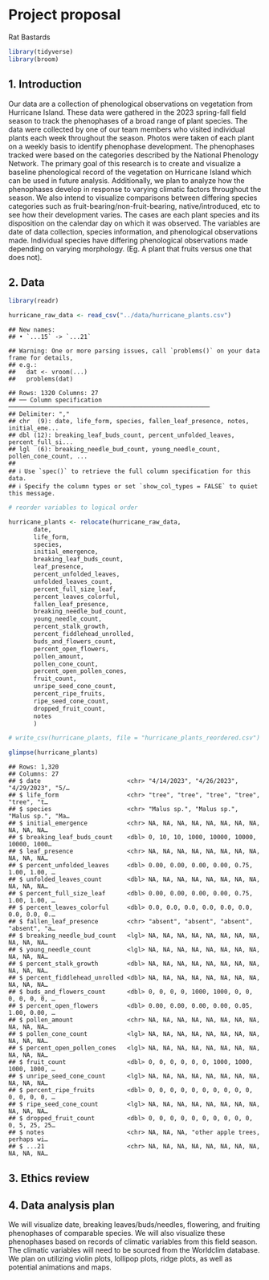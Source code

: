 Project proposal
================
Rat Bastards

``` r
library(tidyverse)
library(broom)
```

## 1. Introduction

Our data are a collection of phenological observations on vegetation
from Hurricane Island. These data were gathered in the 2023 spring-fall
field season to track the phenophases of a broad range of plant species.
The data were collected by one of our team members who visited
individual plants each week throughout the season. Photos were taken of
each plant on a weekly basis to identify phenophase development. The
phenophases tracked were based on the categories described by the
National Phenology Network. The primary goal of this research is to
create and visualize a baseline phenological record of the vegetation on
Hurricane Island which can be used in future analysis. Additionally, we
plan to analyze how the phenophases develop in response to varying
climatic factors throughout the season. We also intend to visualize
comparisons between differing species categories such as
fruit-bearing/non-fruit-bearing, native/introduced, etc to see how their
development varies. The cases are each plant species and its disposition
on the calendar day on which it was observed. The variables are date of
data collection, species information, and phenological observations
made. Individual species have differing phenological observations made
depending on varying morphology. (Eg. A plant that fruits versus one
that does not).

## 2. Data

``` r
library(readr)

hurricane_raw_data <- read_csv("../data/hurricane_plants.csv")
```

    ## New names:
    ## • `...15` -> `...21`

    ## Warning: One or more parsing issues, call `problems()` on your data frame for details,
    ## e.g.:
    ##   dat <- vroom(...)
    ##   problems(dat)

    ## Rows: 1320 Columns: 27
    ## ── Column specification ────────────────────────────────────────────────────────
    ## Delimiter: ","
    ## chr  (9): date, life_form, species, fallen_leaf_presence, notes, initial_eme...
    ## dbl (12): breaking_leaf_buds_count, percent_unfolded_leaves, percent_full_si...
    ## lgl  (6): breaking_needle_bud_count, young_needle_count, pollen_cone_count, ...
    ## 
    ## ℹ Use `spec()` to retrieve the full column specification for this data.
    ## ℹ Specify the column types or set `show_col_types = FALSE` to quiet this message.

``` r
# reorder variables to logical order

hurricane_plants <- relocate(hurricane_raw_data, 
       date, 
       life_form, 
       species, 
       initial_emergence,
       breaking_leaf_buds_count,
       leaf_presence,
       percent_unfolded_leaves,
       unfolded_leaves_count,
       percent_full_size_leaf,
       percent_leaves_colorful,
       fallen_leaf_presence,
       breaking_needle_bud_count,
       young_needle_count,
       percent_stalk_growth,
       percent_fiddlehead_unrolled,
       buds_and_flowers_count,
       percent_open_flowers,
       pollen_amount,
       pollen_cone_count,
       percent_open_pollen_cones,
       fruit_count,
       unripe_seed_cone_count, 
       percent_ripe_fruits,
       ripe_seed_cone_count,
       dropped_fruit_count,
       notes
       )

# write_csv(hurricane_plants, file = "hurricane_plants_reordered.csv")

glimpse(hurricane_plants)
```

    ## Rows: 1,320
    ## Columns: 27
    ## $ date                        <chr> "4/14/2023", "4/26/2023", "4/29/2023", "5/…
    ## $ life_form                   <chr> "tree", "tree", "tree", "tree", "tree", "t…
    ## $ species                     <chr> "Malus sp.", "Malus sp.", "Malus sp.", "Ma…
    ## $ initial_emergence           <chr> NA, NA, NA, NA, NA, NA, NA, NA, NA, NA, NA…
    ## $ breaking_leaf_buds_count    <dbl> 0, 10, 10, 1000, 10000, 10000, 10000, 1000…
    ## $ leaf_presence               <chr> NA, NA, NA, NA, NA, NA, NA, NA, NA, NA, NA…
    ## $ percent_unfolded_leaves     <dbl> 0.00, 0.00, 0.00, 0.00, 0.75, 1.00, 1.00, …
    ## $ unfolded_leaves_count       <dbl> NA, NA, NA, NA, NA, NA, NA, NA, NA, NA, NA…
    ## $ percent_full_size_leaf      <dbl> 0.00, 0.00, 0.00, 0.00, 0.75, 1.00, 1.00, …
    ## $ percent_leaves_colorful     <dbl> 0.0, 0.0, 0.0, 0.0, 0.0, 0.0, 0.0, 0.0, 0.…
    ## $ fallen_leaf_presence        <chr> "absent", "absent", "absent", "absent", "a…
    ## $ breaking_needle_bud_count   <lgl> NA, NA, NA, NA, NA, NA, NA, NA, NA, NA, NA…
    ## $ young_needle_count          <lgl> NA, NA, NA, NA, NA, NA, NA, NA, NA, NA, NA…
    ## $ percent_stalk_growth        <dbl> NA, NA, NA, NA, NA, NA, NA, NA, NA, NA, NA…
    ## $ percent_fiddlehead_unrolled <dbl> NA, NA, NA, NA, NA, NA, NA, NA, NA, NA, NA…
    ## $ buds_and_flowers_count      <dbl> 0, 0, 0, 0, 1000, 1000, 0, 0, 0, 0, 0, 0, …
    ## $ percent_open_flowers        <dbl> 0.00, 0.00, 0.00, 0.00, 0.05, 1.00, 0.00, …
    ## $ pollen_amount               <chr> NA, NA, NA, NA, NA, NA, NA, NA, NA, NA, NA…
    ## $ pollen_cone_count           <lgl> NA, NA, NA, NA, NA, NA, NA, NA, NA, NA, NA…
    ## $ percent_open_pollen_cones   <lgl> NA, NA, NA, NA, NA, NA, NA, NA, NA, NA, NA…
    ## $ fruit_count                 <dbl> 0, 0, 0, 0, 0, 0, 1000, 1000, 1000, 1000, …
    ## $ unripe_seed_cone_count      <lgl> NA, NA, NA, NA, NA, NA, NA, NA, NA, NA, NA…
    ## $ percent_ripe_fruits         <dbl> 0, 0, 0, 0, 0, 0, 0, 0, 0, 0, 0, 0, 0, 0, …
    ## $ ripe_seed_cone_count        <lgl> NA, NA, NA, NA, NA, NA, NA, NA, NA, NA, NA…
    ## $ dropped_fruit_count         <dbl> 0, 0, 0, 0, 0, 0, 0, 0, 0, 0, 0, 5, 25, 25…
    ## $ notes                       <chr> NA, NA, NA, "other apple trees, perhaps wi…
    ## $ ...21                       <chr> NA, NA, NA, NA, NA, NA, NA, NA, NA, NA, NA…

## 3. Ethics review

## 4. Data analysis plan

We will visualize date, breaking leaves/buds/needles, flowering, and
fruiting phenophases of comparable species. We will also visualize these
phenophases based on records of climatic variables from this field
season. The climatic variables will need to be sourced from the
Worldclim database. We plan on utilizing violin plots, lollipop plots,
ridge plots, as well as potential animations and maps.
